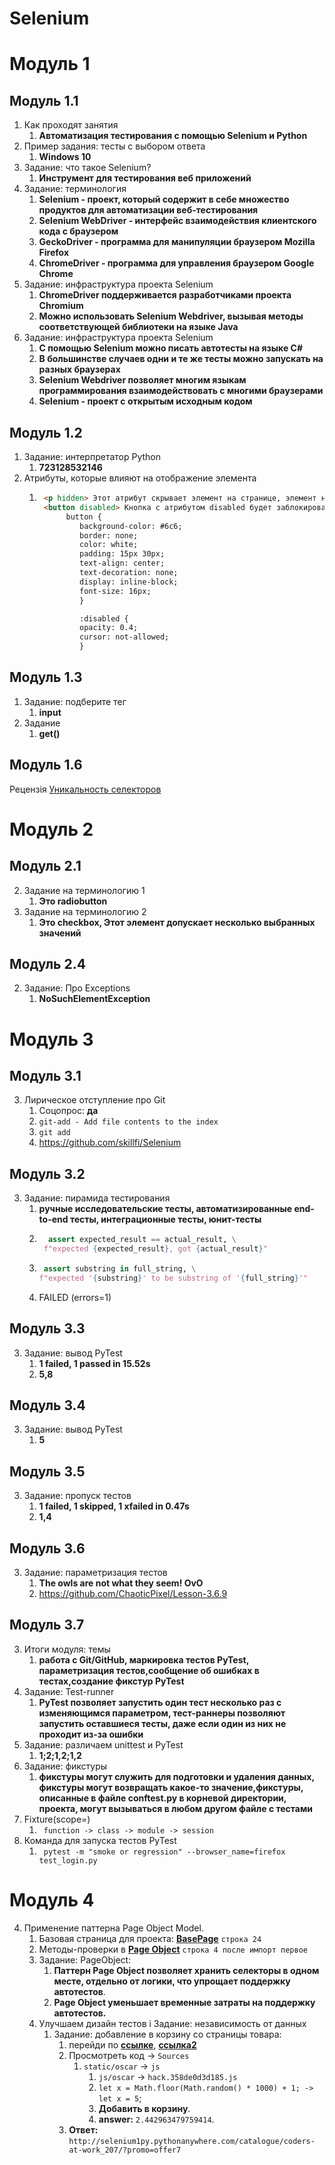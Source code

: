 # Selenium

# Модуль 1
## Модуль 1.1
1. Как проходят занятия
    1. **Автоматизация тестирования с помощью Selenium и Python**
1. Пример задания: тесты с выбором ответа
    1. **Windows 10**
1. Задание: что такое Selenium? 
    1. **Инструмент для тестирования веб приложений**
1. Задание: терминология
    1. **Selenium - проект, который содержит в себе множество продуктов для автоматизации веб-тестирования**
    2. **Selenium WebDriver - интерфейс взаимодействия клиентского кода с браузером**
    3. **GeckoDriver - программа для манипуляции браузером Mozilla Firefox**
    4. **ChromeDriver - программа для управления браузером Google Chrome**
1. Задание: инфраструктура проекта Selenium
    1. **ChromeDriver поддерживается разработчиками проекта Chromium**
    2. **Можно использовать Selenium Webdriver, вызывая методы соответствующей библиотеки на языке Java**
1. Задание: инфраструктура проекта Selenium 
    1. **С помощью Selenium можно писать автотесты на языке C#**
    2. **В большинстве случаев одни и те же тесты можно запускать на разных браузерах**
    3. **Selenium Webdriver позволяет многим языкам программирования взаимодействовать с многими браузерами**
    4. **Selenium - проект с открытым исходным кодом**
## Модуль 1.2
1. Задание: интерпретатор Python
    1. **723128532146**
1. Атрибуты, которые влияют на отображение элемента
    1. ```html <h1 style="color: blue;"> Этот заголовок будет синим </h1>
        <p hidden> Этот атрибут скрывает элемент на странице, элемент не будет показываться </p>
        <button disabled> Кнопка с атрибутом disabled будет заблокирована </button>
             button {
                background-color: #6c6; 
                border: none;
                color: white;
                padding: 15px 30px;
                text-align: center;
                text-decoration: none;
                display: inline-block;
                font-size: 16px;
                }

                :disabled {
                opacity: 0.4;
                cursor: not-allowed;
                }
## Модуль 1.3
1. Задание: подберите тег
    1. **input**
1. Задание
    1. **get()**

## Модуль 1.6
Рецензія
[Уникальность селекторов](https://github.com/skillfi/Selenium/blob/main/uniqueness_of_selectors.py)

# Модуль 2
## Модуль 2.1
2. Задание на терминологию 1
    1. **Это radiobutton**
2. Задание на терминологию 2
    1. **Это checkbox, Этот элемент допускает несколько выбранных значений**

## Модуль 2.4
2. Задание: Про Exceptions
    1. **NoSuchElementException**

# Модуль 3
## Модуль 3.1
3. Лирическое отступление про Git
    1. Соцопрос: **да**
    2. ```git-add - Add file contents to the index```
    3. ```git add```
    4. https://github.com/skillfi/Selenium

## Модуль 3.2
3. Задание: пирамида тестирования
    1. **ручные исследовательские тесты, автоматизированные end-to-end тесты, интеграционные тесты, юнит-тесты**
    2. ```python def test_input_text(expected_result, actual_result):
         assert expected_result == actual_result, \
        f"expected {expected_result}, got {actual_result}" 
    3. ```python def test_substring(full_string, substring):
        assert substring in full_string, \
       f"expected '{substring}' to be substring of '{full_string}'"
    4. FAILED (errors=1) 

## Модуль 3.3
3. Задание: вывод PyTest 
    1. **1 failed, 1 passed in 15.52s**
    2. **5,8**

## Модуль 3.4
3. Задание: вывод PyTest 
    1. **5**

## Модуль 3.5
3. Задание: пропуск тестов
    1. **1 failed, 1 skipped, 1 xfailed in 0.47s**
    2. **1,4**

## Модуль 3.6
3. Задание: параметризация тестов
    1. **The owls are not what they seem! OvO**
    2. https://github.com/ChaoticPixel/Lesson-3.6.9

## Модуль 3.7
3. Итоги модуля: темы
    1. **работа с Git/GitHub, маркировка тестов PyTest, параметризация тестов,сообщение об ошибках в тестах,создание фикстур PyTest**
3. Задание: Test-runner
    1. **PyTest позволяет запустить один тест несколько раз с изменяющимся параметром, тест-раннеры позволяют запустить оставшиеся тесты, даже если один из них не проходит из-за ошибки**
3. Задание: различаем unittest и PyTest
    1. **1;2;1,2;1,2**
3. Задание: фикстуры
    1. **фикстуры могут служить для подготовки и удаления данных, фикстуры могут возвращать какое-то значение,фикстуры, описанные в файле conftest.py в корневой директории, проекта, могут вызываться в любом другом файле с тестами**
3. Fixture(scope=)
    1. ``` function -> class -> module -> session```
3. Команда для запуска тестов PyTest
    1. ``` pytest -m "smoke or regression" --browser_name=firefox test_login.py```


# Модуль 4
4. Применение паттерна Page Object Model.
    1. Базовая страница для проекта: **[BasePage](https://github.com/skillfi/Selenium/blob/main/pages/base_page.py#L24)** ```строка 24```
    2. Методы-проверки в **[Page Object](https://github.com/skillfi/Selenium/blob/main/pages/base_page.py#L4#2)** ```строка 4 после импорт первое```
    3. Задание: PageObject:
        1. **Паттерн Page Object позволяет хранить селекторы в одном месте, отдельно от логики, что упрощает поддержку автотестов**.
        2. **Page Object уменьшает временные затраты на поддержку автотестов.**
    4. Улучшаем дизайн тестов i Задание: независимость от данных
        1. Задание: добавление в корзину со страницы товара:
            1. перейди по **[ссылке](http://selenium1py.pythonanywhere.com/ru/catalogue/the-shellcoders-handbook_209/?promo=newYear)**,
            **[ссылка2](http://selenium1py.pythonanywhere.com/catalogue/coders-at-work_207/?promo=newYear2019)**
            2. Просмотреть код -> ```Sources```
                1. ```static/oscar``` -> ```js```
                    1. ```js/oscar``` -> ```hack.358de0d3d185.js```
                    2. ```let x = Math.floor(Math.random() * 1000) + 1; -> let x = 5```;
                    3. **Добавить в корзину**.
                    4. **answer:** ```2.442963479759414```.
            3. **Ответ:** ```http://selenium1py.pythonanywhere.com/catalogue/coders-at-work_207/?promo=offer7```

